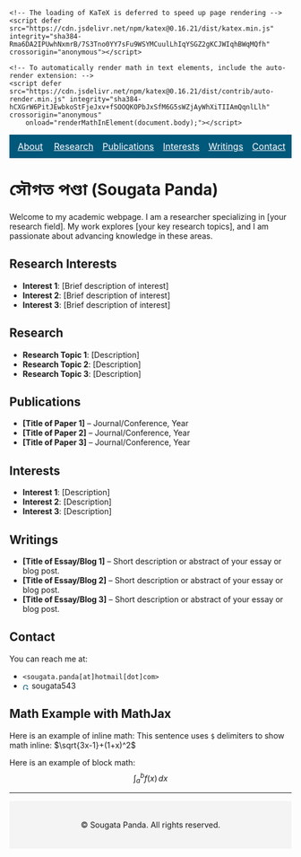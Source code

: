 <!DOCTYPE html>
<!-- KaTeX requires the use of the HTML5 doctype. Without it, KaTeX may not render properly -->
<html>
  <head>
    <link rel="stylesheet" href="https://cdn.jsdelivr.net/npm/katex@0.16.21/dist/katex.min.css" integrity="sha384-zh0CIslj+VczCZtlzBcjt5ppRcsAmDnRem7ESsYwWwg3m/OaJ2l4x7YBZl9Kxxib" crossorigin="anonymous">

    <!-- The loading of KaTeX is deferred to speed up page rendering -->
    <script defer src="https://cdn.jsdelivr.net/npm/katex@0.16.21/dist/katex.min.js" integrity="sha384-Rma6DA2IPUwhNxmrB/7S3Tno0YY7sFu9WSYMCuulLhIqYSGZ2gKCJWIqhBWqMQfh" crossorigin="anonymous"></script>

    <!-- To automatically render math in text elements, include the auto-render extension: -->
    <script defer src="https://cdn.jsdelivr.net/npm/katex@0.16.21/dist/contrib/auto-render.min.js" integrity="sha384-hCXGrW6PitJEwbkoStFjeJxv+fSOOQKOPbJxSfM6G5sWZjAyWhXiTIIAmQqnlLlh" crossorigin="anonymous"
        onload="renderMathInElement(document.body);"></script>
  </head>
  
  
  <style>
  /* Navigation bar - always in a single line */
  .navbar {
    display: flex;
    justify-content: center;
    align-items: center;
    background: #00587A;
    padding: 6px;
    gap: 6px;
  }

  .navbar a {
    color: white;
    padding: 5px;
    white-space: nowrap;
    font-size: clamp(12px, 2vw, 16px); /* Auto-resize text */
    flex: 1; /* Distribute space evenly */
    text-align: center;
  }
</style>

<!-- Navigation Bar (No Scrolling, Shrinks Instead) -->
<div class="navbar">
  <a href="#about">About</a>
  <a href="#research">Research</a>
  <a href="#publications">Publications</a>
  <a href="#interests">Interests</a>
  <a href="#writings">Writings</a>
  <a href="#contact">Contact</a>
</div>

# <span style="font-family: 'Noto Sans Bengali', sans-serif;">সৌগত পণ্ডা</span> (Sougata Panda)
Welcome to my academic webpage. I am a researcher specializing in [your research field]. My work explores [your key research topics], and I am passionate about advancing knowledge in these areas.

## <a id="about"></a> Research Interests
- **Interest 1**: [Brief description of interest]
- **Interest 2**: [Brief description of interest]
- **Interest 3**: [Brief description of interest]

## <a id="research"></a> Research
- **Research Topic 1**: [Description]
- **Research Topic 2**: [Description]
- **Research Topic 3**: [Description]

## <a id="publications"></a> Publications
- **[Title of Paper 1]** – Journal/Conference, Year
- **[Title of Paper 2]** – Journal/Conference, Year
- **[Title of Paper 3]** – Journal/Conference, Year

## <a id="interests"></a> Interests
- **Interest 1**: [Description]
- **Interest 2**: [Description]
- **Interest 3**: [Description]

## <a id="writings"></a> Writings
- **[Title of Essay/Blog 1]** – Short description or abstract of your essay or blog post.
- **[Title of Essay/Blog 2]** – Short description or abstract of your essay or blog post.
- **[Title of Essay/Blog 3]** – Short description or abstract of your essay or blog post.

## <a id="contact"></a> Contact
You can reach me at:
-  `<sougata.panda[at]hotmail[dot]com>`
- <a href="https://github.com/sougata543" style="text-decoration: none; color: #00587A;">
    <img src="https://github.githubassets.com/images/modules/logos_page/GitHub-Mark.png" alt="GitHub" width="12" style="vertical-align: middle;"></a> sougata543


## Math Example with MathJax
Here is an example of inline math: This sentence uses `$` delimiters to show math inline: $\sqrt{3x-1}+(1+x)^2$


Here is an example of block math:
$$\int_{a}^{b} f(x) \, dx$$

<hr>

<!-- Footer with Copyright -->
<footer style="text-align: center; padding: 20px; font-size: 14px; background-color: #f4f4f4;">
    <p>&copy; <script>document.write(new Date().getFullYear());</script> Sougata Panda. All rights reserved.</p>
</footer>
